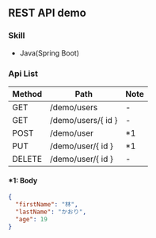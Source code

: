 ﻿## REST API demo

### Skill

- Java(Spring Boot)

### Api List

| Method | Path               | Note |
| ------ | ------------------ | ---- |
| GET    | /demo/users        | -    |
| GET    | /demo/users/{ id } | -    |
| POST   | /demo/user         | \*1  |
| PUT    | /demo/user/{ id }  | \*1  |
| DELETE | /demo/user/{ id }  | -    |

#### *1: Body

```json
{
  "firstName": "林",
  "lastName": "かおり",
  "age": 19
}
```

